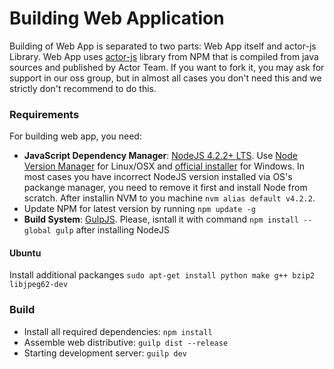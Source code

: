# Building Web Application

Building of Web App is separated to two parts: Web App itself and actor-js Library. Web App uses [actor-js](https://www.npmjs.com/package/actor-js) library from NPM that is compiled from java sources and published by Actor Team. If you want to fork it, you may ask for support in our oss group, but in almost all cases you don't need this and we strictly don't recommend to do this.

### Requirements

For building web app, you need:
* **JavaScript Dependency Manager**: [NodeJS 4.2.2+ LTS](https://nodejs.org/). Use [Node Version Manager](https://github.com/creationix/nvm) for Linux/OSX and [official installer](https://nodejs.org/) for Windows. In most cases you have incorrect NodeJS version installed via OS's packange manager, you need to remove it first and install Node from scratch. After installin NVM to you machine ```nvm alias default v4.2.2```.
* Update NPM for latest version by running ```npm update -g```
* **Build System**: [GulpJS](https://gulphs.com/). Please, isntall it with command `npm install --global gulp` after installing NodeJS

#### Ubuntu

Install additional packanges
```sudo apt-get install python make g++ bzip2 libjpeg62-dev```

### Build

* Install all required dependencies: `npm install`
* Assemble web distributive: `guilp dist --release`
* Starting development server: `guilp dev`
